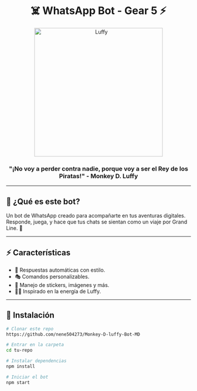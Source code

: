 <h1 align="center">☠️ WhatsApp Bot - Gear 5 ⚡</h1>

<p align="center">
  <img src="https://files.catbox.moe/81l14y.jpg" width="350" alt="Luffy">
</p>

<h3 align="center">"¡No voy a perder contra nadie, porque voy a ser el Rey de los Piratas!" - Monkey D. Luffy</h3>

---

## 🚀 ¿Qué es este bot?
Un bot de WhatsApp creado para acompañarte en tus aventuras digitales.  
Responde, juega, y hace que tus chats se sientan como un viaje por Grand Line. 🌊

---

## ⚡ Características
- 📩 Respuestas automáticas con estilo.
- 🎭 Comandos personalizables.
- 📂 Manejo de stickers, imágenes y más.
- 🏴‍☠️ Inspirado en la energía de Luffy.

---

## 🔧 Instalación
```bash
# Clonar este repo
https://github.com/nene504273/Monkey-D-luffy-Bot-MD

# Entrar en la carpeta
cd tu-repo

# Instalar dependencias
npm install

# Iniciar el bot
npm start